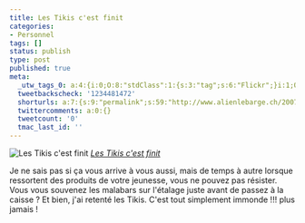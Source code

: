 ```yaml
---
title: Les Tikis c'est finit
categories:
- Personnel
tags: []
status: publish
type: post
published: true
meta:
  _utw_tags_0: a:4:{i:0;O:8:"stdClass":1:{s:3:"tag";s:6:"Flickr";}i:1;O:8:"stdClass":1:{s:3:"tag";s:6:"Humour";}i:2;O:8:"stdClass":1:{s:3:"tag";s:9:"Personnel";}i:3;O:8:"stdClass":1:{s:3:"tag";s:12:"Photographie";}}
  tweetbackscheck: '1234481472'
  shorturls: a:7:{s:9:"permalink";s:59:"http://www.alienlebarge.ch/2007/08/30/les-tikis-cest-finit/";s:7:"tinyurl";s:25:"http://tinyurl.com/cmwl7m";s:4:"isgd";s:17:"http://is.gd/ixaH";s:5:"bitly";s:18:"http://bit.ly/3CkW";s:5:"snipr";s:22:"http://snipr.com/bdbdp";s:5:"snurl";s:22:"http://snurl.com/bdbdp";s:7:"snipurl";s:24:"http://snipurl.com/bdbdp";}
  twittercomments: a:0:{}
  tweetcount: '0'
  tmac_last_id: ''
---
```

 <img src="http://farm2.static.flickr.com/1208/1279020340_cb11eefc84.jpg" alt="Les Tikis c'est finit" />
<em><a href="http://www.flickr.com/photos/alienlebarge/1279020340/" title="photo sharing">Les Tikis c'est finit</a></em>

Je ne sais pas si ça vous arrive à vous aussi, mais de temps à autre lorsque ressortent des produits de votre jeunesse, vous ne pouvez pas résister. Vous vous souvenez les malabars sur l'étalage juste avant de passez à la caisse ? Et bien, j'ai retenté les Tikis. C'est tout simplement immonde !!! plus jamais !
